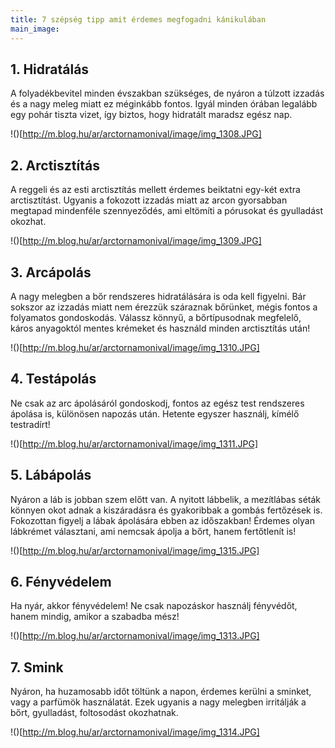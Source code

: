 ```yaml
---
title: 7 szépség tipp amit érdemes megfogadni kánikulában
main_image:
---
```


## 1. Hidratálás

A folyadékbevitel minden évszakban szükséges, de nyáron a túlzott izzadás és a
nagy meleg miatt ez méginkább fontos. Igyál minden órában legalább egy pohár
tiszta vizet, így biztos, hogy hidratált maradsz egész nap.

!()[http://m.blog.hu/ar/arctornamonival/image/img_1308.JPG]

## 2. Arctisztítás

A reggeli és az esti arctisztítás mellett érdemes beiktatni egy-két extra
arctisztítást. Ugyanis a fokozott izzadás miatt az arcon gyorsabban megtapad
mindenféle szennyeződés, ami eltömíti a pórusokat és gyulladást okozhat.

!()[http://m.blog.hu/ar/arctornamonival/image/img_1309.JPG]

## 3. Arcápolás


A nagy melegben a bőr rendszeres hidratálására is oda kell figyelni. Bár sokszor
az izzadás miatt nem érezzük száraznak bőrünket, mégis fontos a folyamatos
gondoskodás. Válassz könnyű, a bőrtípusodnak megfelelő, káros anyagoktól mentes
krémeket és használd minden arctisztítás után!

!()[http://m.blog.hu/ar/arctornamonival/image/img_1310.JPG]
     
## 4. Testápolás

Ne csak az arc ápolásáról gondoskodj, fontos az egész test rendszeres ápolása
is, különösen napozás után. Hetente egyszer használj, kímélő testradírt!

!()[http://m.blog.hu/ar/arctornamonival/image/img_1311.JPG]
     
## 5. Lábápolás

Nyáron a láb is jobban szem előtt van. A nyitott lábbelik, a mezítlábas séták
könnyen okot adnak a kiszáradásra és gyakoribbak a gombás fertőzések is.
Fokozottan figyelj a lábak ápolására ebben az időszakban! Érdemes olyan
lábkrémet választani, ami nemcsak ápolja a bőrt, hanem fertőtlenít is!

!()[http://m.blog.hu/ar/arctornamonival/image/img_1315.JPG]
     
## 6. Fényvédelem

Ha nyár, akkor fényvédelem! Ne csak napozáskor használj fényvédőt, hanem mindig,
amikor a szabadba mész!

!()[http://m.blog.hu/ar/arctornamonival/image/img_1313.JPG]

## 7. Smink

Nyáron, ha huzamosabb időt töltünk a napon, érdemes kerülni a sminket, vagy a
parfümök használatát. Ezek ugyanis a nagy melegben irritálják a bőrt,
gyulladást, foltosodást okozhatnak.

!()[http://m.blog.hu/ar/arctornamonival/image/img_1314.JPG]
     

